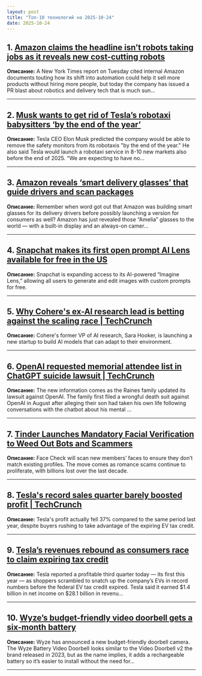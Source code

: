 ```yaml
---
layout: post
title: "Топ-10 технологий на 2025-10-24"
date: 2025-10-24
---
```


## 1. [Amazon claims the headline isn’t robots taking jobs as it reveals new cost-cutting robots](https://www.theverge.com/news/805098/amazon-robots-ai-warehouses)

**Описание:** A New York Times report on Tuesday cited internal Amazon documents touting how its shift into automation could help it sell more products without hiring more people, but today the company has issued a PR blast about robotics and delivery tech that is much sun…

---

## 2. [Musk wants to get rid of Tesla’s robotaxi babysitters ‘by the end of the year’](https://www.theverge.com/transportation/804972/tesla-robotaxi-safety-monitor-remove-austin-musk)

**Описание:** Tesla CEO Elon Musk predicted the company would be able to remove the safety monitors from its robotaxis "by the end of the year." He also said Tesla would launch a robotaxi service in 8-10 new markets also before the end of 2025. "We are expecting to have no…

---

## 3. [Amazon reveals ‘smart delivery glasses’ that guide drivers and scan packages](https://www.theverge.com/news/804962/amazon-reveals-smart-delivery-glasses-that-guide-drivers-and-scan-packages)

**Описание:** Remember when word got out that Amazon was building smart glasses for its delivery drivers before possibly launching a version for consumers as well? Amazon has just revealed those “Amelia” glasses to the world — with a built-in display and an always-on camer…

---

## 4. [Snapchat makes its first open prompt AI Lens available for free in the US](https://techcrunch.com/2025/10/22/snapchat-makes-its-first-open-prompt-ai-lens-available-for-free-in-the-us/)

**Описание:** Snapchat is expanding access to its AI-powered “Imagine Lens,” allowing all users to generate and edit images with custom prompts for free.

---

## 5. [Why Cohere's ex-AI research lead is betting against the scaling race | TechCrunch](https://techcrunch.com/2025/10/22/why-coheres-ex-ai-research-lead-is-betting-against-the-scaling-race/)

**Описание:** Cohere's former VP of AI research, Sara Hooker, is launching a new startup to build AI models that can adapt to their environment.

---

## 6. [OpenAI requested memorial attendee list in ChatGPT suicide lawsuit | TechCrunch](https://techcrunch.com/2025/10/22/openai-requested-memorial-attendee-list-in-chatgpt-suicide-lawsuit/)

**Описание:** The new information comes as the Raines family updated its lawsuit against OpenAI. The family first filed a wrongful death suit against OpenAI in August after alleging their son had taken his own life following conversations with the chatbot about his mental …

---

## 7. [Tinder Launches Mandatory Facial Verification to Weed Out Bots and Scammers](https://www.wired.com/story/tinder-launches-mandatory-facial-verification-to-weed-out-bots-and-scammers/)

**Описание:** Face Check will scan new members’ faces to ensure they don’t match existing profiles. The move comes as romance scams continue to proliferate, with billions lost over the last decade.

---

## 8. [Tesla's record sales quarter barely boosted profit | TechCrunch](https://techcrunch.com/2025/10/22/teslas-record-sales-quarter-barely-boosted-profit/)

**Описание:** Tesla's profit actually fell 37% compared to the same period last year, despite buyers rushing to take advantage of the expiring EV tax credit.

---

## 9. [Tesla’s revenues rebound as consumers race to claim expiring tax credit](https://www.theverge.com/news/803886/tesla-q3-2025-earnings-revenue-profit-ev-elon-musk)

**Описание:** Tesla reported a profitable third quarter today — its first this year — as shoppers scrambled to snatch up the company’s EVs in record numbers before the federal EV tax credit expired. Tesla said it earned $1.4 billion in net income on $28.1 billion in revenu…

---

## 10. [Wyze’s budget-friendly video doorbell gets a six-month battery](https://www.theverge.com/news/804394/wyze-battery-video-doorbell-security-camera)

**Описание:** Wyze has announced a new budget-friendly doorbell camera. The Wyze Battery Video Doorbell looks similar to the Video Doorbell v2 the brand released in 2023, but as the name implies, it adds a rechargeable battery so it’s easier to install without the need for…

---

